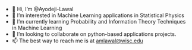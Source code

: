 - 👋 Hi, I’m @Ayodeji-Lawal
- 👀 I’m interested in Machine Learning applications in Statistical Physics
- 🌱 I’m currently learning Probability and Information Theory Techniques in Machine Learning
- 💞️ I’m looking to collaborate on python-based applications projects.
- 📫 The best way to reach me is at amlawal@wisc.edu

<!---
Ayodeji-Lawal/Ayodeji-Lawal is a ✨ special ✨ repository because its `README.md` (this file) appears on your GitHub profile.
You can click the Preview link to take a look at your changes.
--->
